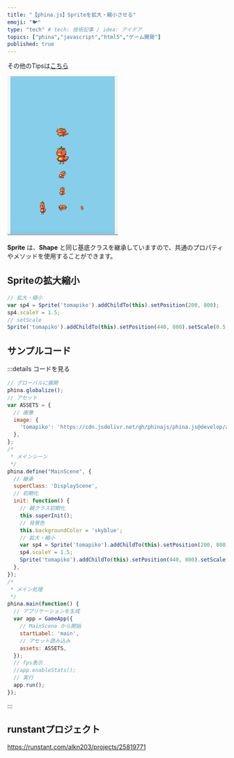 ```yaml
---
title: "【phina.js】Spriteを拡大・縮小させる"
emoji: "🐦"
type: "tech" # tech: 技術記事 / idea: アイデア
topics: ["phina","javascript","html5","ゲーム開発"]
published: true
---
```


その他のTipsは[こちら](https://zenn.dev/alkn203/articles/phina-tips-rewrite)

![scale-sprite](/images/scale-sprite.gif)

**Sprite** は、**Shape** と同じ基底クラスを継承していますので、共通のプロパティやメソッドを使用することができます。

## Spriteの拡大縮小

```js
// 拡大・縮小
var sp4 = Sprite('tomapiko').addChildTo(this).setPosition(200, 800);
sp4.scaleY = 1.5;
// setScale
Sprite('tomapiko').addChildTo(this).setPosition(440, 800).setScale(0.5, 0.5);
```

## サンプルコード
:::details コードを見る
```js
// グローバルに展開
phina.globalize();
// アセット
var ASSETS = {
  // 画像
  image: {
    'tomapiko': 'https://cdn.jsdelivr.net/gh/phinajs/phina.js@develop/assets/images/tomapiko.png',
  },
};
/*
 * メインシーン
 */
phina.define("MainScene", {
  // 継承
  superClass: 'DisplayScene',
  // 初期化
  init: function() {
    // 親クラス初期化
    this.superInit();
    // 背景色
    this.backgroundColor = 'skyblue';
    // 拡大・縮小
    var sp4 = Sprite('tomapiko').addChildTo(this).setPosition(200, 800);
    sp4.scaleY = 1.5;
    Sprite('tomapiko').addChildTo(this).setPosition(440, 800).setScale(0.5, 0.5);
  },
});
/*
 * メイン処理
 */
phina.main(function() {
  // アプリケーションを生成
  var app = GameApp({
    // MainScene から開始
    startLabel: 'main',
    // アセット読み込み
    assets: ASSETS,
  });
  // fps表示
  //app.enableStats();
  // 実行
  app.run();
});
```
:::

## runstantプロジェクト
https://runstant.com/alkn203/projects/25819771